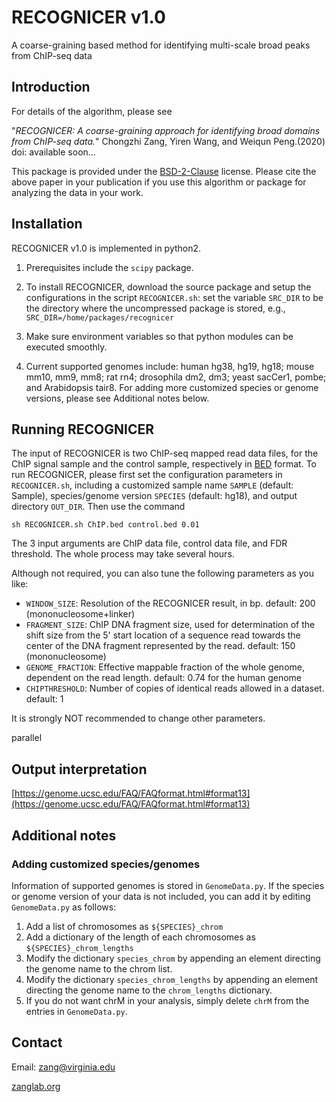 # **RECOGNICER  v1.0**

A coarse-graining based method for identifying multi-scale broad peaks from ChIP-seq data

## Introduction

For details of the algorithm, please see

"*RECOGNICER: A coarse-graining approach for identifying broad domains from ChIP-seq data.*" Chongzhi Zang, Yiren Wang, and Weiqun Peng.(2020) doi: available soon...

This package is provided under the [BSD-2-Clause](https://opensource.org/licenses/BSD-2-Clause) license. Please cite the above paper in your publication if you use this algorithm or package for analyzing the data in your work.


## Installation

RECOGNICER v1.0 is implemented in python2. 
1. Prerequisites include the `scipy` package. 

2. To install RECOGNICER, download the source package and setup the configurations in the script `RECOGNICER.sh`: set the variable `SRC_DIR` to be the directory where the uncompressed package is stored, e.g.,
`SRC_DIR=/home/packages/recognicer`

3. Make sure environment variables so that python modules can be executed smoothly.

4. Current supported genomes include: human hg38, hg19, hg18; mouse mm10, mm9, mm8; rat rn4; drosophila dm2, dm3; yeast sacCer1, pombe; and Arabidopsis tair8. For adding more customized species or genome versions, please see Additional notes below.


## Running RECOGNICER

The input of RECOGNICER is two ChIP-seq mapped read data files, for the ChIP signal sample and the control sample, respectively in [BED](https://genome.ucsc.edu/FAQ/FAQformat.html#format1) format. To run RECOGNICER, please first set the configuration parameters in `RECOGNICER.sh`, including a customized sample name `SAMPLE` (default: Sample), species/genome version `SPECIES` (default: hg18), and output directory `OUT_DIR`. Then use the command

`sh RECOGNICER.sh ChIP.bed control.bed 0.01`

The 3 input arguments are ChIP data file, control data file, and FDR threshold. The whole process may take several hours. 

Although not required, you can also tune the following parameters as you like:
- `WINDOW_SIZE`: Resolution of the RECOGNICER result, in bp. default: 200 (mononucleosome+linker)
- `FRAGMENT_SIZE`: ChIP DNA fragment size, used for determination of the shift size from the 5' start location of a sequence read towards the center of the DNA fragment represented by the read. default: 150 (mononucleosome)
- `GENOME_FRACTION`: Effective mappable fraction of the whole genome, dependent on the read length. default: 0.74 for the human genome
- `CHIPTHRESHOLD`: Number of copies of identical reads allowed in a dataset. default: 1

It is strongly NOT recommended to change other parameters.

parallel 

## Output interpretation


[https://genome.ucsc.edu/FAQ/FAQformat.html#format13](https://genome.ucsc.edu/FAQ/FAQformat.html#format13)

## Additional notes

### Adding customized species/genomes

Information of supported genomes is stored in `GenomeData.py`. If the species or genome version of your data is not included, you can add it by editing `GenomeData.py` as follows:
1. Add a list of chromosomes as `${SPECIES}_chrom`
2. Add a dictionary of the length of each chromosomes as `${SPECIES}_chrom_lengths`
3. Modify the dictionary `species_chrom` by appending an element directing the genome name to the chrom list.
4. Modify the dictionary `species_chrom_lengths` by appending an element directing the genome name to the `chrom_lengths` dictionary.
5. If you do not want chrM in your analysis, simply delete `chrM` from the entries in `GenomeData.py`.


## Contact

Email: zang@virginia.edu

[zanglab.org](http://zanglab.org)